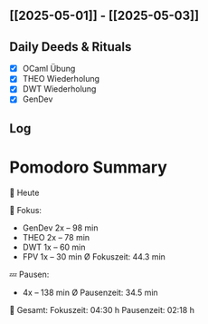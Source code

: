 ## [[2025-05-01]] - [[2025-05-03]]

## Daily Deeds & Rituals
- [x] OCaml Übung 
- [x] THEO Wiederholung
- [x] DWT Wiederholung 
- [x] GenDev 
## Log
# Pomodoro Summary

📅 Heute

🍅 Fokus:
- GenDev      2x – 98 min
- THEO        2x – 78 min
- DWT         1x – 60 min
- FPV         1x – 30 min
Ø Fokuszeit: 44.3 min

💤 Pausen:
- 4x – 138 min
Ø Pausenzeit: 34.5 min

🧠 Gesamt:
Fokuszeit:  04:30 h
Pausenzeit: 02:18 h


